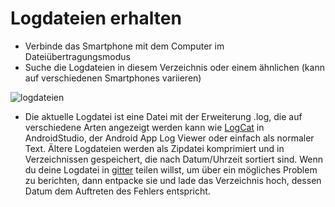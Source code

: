 # Logdateien erhalten

* Verbinde das Smartphone mit dem Computer im Dateiübertragungsmodus
* Suche die Logdateien in diesem Verzeichnis oder einem ähnlichen (kann auf verschiedenen Smartphones variieren)

![logdateien](../../images/aapslog.png)

* Die aktuelle Logdatei ist eine Datei mit der Erweiterung .log, die auf verschiedene Arten angezeigt werden kann wie [LogCat](https://developer.android.com/studio/debug/am-logcat.html) in AndroidStudio, der Android App Log Viewer oder einfach als normaler Text. Ältere Logdateien werden als Zipdatei komprimiert und in Verzeichnissen gespeichert, die nach Datum/Uhrzeit sortiert sind. Wenn du deine Logdatei in [gitter](https://gitter.im/MilosKozak/AndroidAPS) teilen willst, um über ein mögliches Problem zu berichten, dann entpacke sie und lade das Verzeichnis hoch, dessen Datum dem Auftreten des Fehlers entspricht.